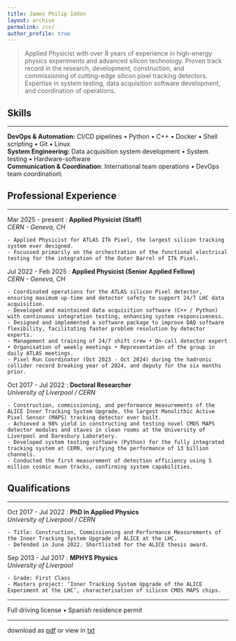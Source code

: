 ```yaml
---
title: James Philip Iddon
layout: archive
permalink: /cv/
author_profile: true
---
```


> Applied Physicist with over 8 years of experience in high-energy physics experiments and advanced silicon technology. Proven track record in the research, development, construction, and commissioning of cutting-edge silicon pixel tracking detectors. Expertise in system testing, data acquisition software development, and coordination of operations.

## Skills

---

**DevOps & Automation:** CI/CD pipelines • Python • C++ • Docker • Shell scripting • Git • Linux\
**System Engineering:** Data acquisition system development • System testing • Hardware-software\
**Communication & Coordination**: International team operations • DevOps team coordination\

## Professional Experience

---

Mar 2025 - present
:   **Applied Physicist (Staff)**\
    *CERN - Geneva, CH*

    - Applied Physicist for ATLAS ITk Pixel, the largest silicon tracking system ever designed.
    - Focussed primarily on the orchestration of the functional electrical testing for the integration of the Outer Barrel of ITk Pixel.


Jul 2022 - Feb 2025
:   **Applied Physicist (Senior Applied Fellow)**\
    *CERN - Geneva, CH*

    - Coordinated operations for the ATLAS silicon Pixel detector, ensuring maximum up-time and detector safety to support 24/7 LHC data acquisition. 
    - Developed and maintained data acquisition software (C++ / Python) with continuous integration testing, enhancing system responsiveness.
    - Designed and implemented a software package to improve DAQ software flexibility, facilitating faster problem resolution by detector experts.
    - Management and training of 24/7 shift crew • On-call detector expert • Organisation of weekly meetings • Representation of the group in daily ATLAS meetings.
    - Pixel Run Coordinator (Oct 2023 - Oct 2024) during the hadronic collider record breaking year of 2024, and deputy for the six months prior.

Oct 2017 - Jul 2022
:   **Doctoral Researcher**\
    *University of Liverpool / CERN*
    
    - Construction, commissioning, and performance measurements of the ALICE Inner Tracking System Upgrade, the largest Monolithic Active Pixel Sensor (MAPS) tracking detector ever built.
    - Achieved a 98% yield in constructing and testing novel CMOS MAPS detector modules and staves in clean rooms at the University of Liverpool and Daresbury Laboratory.
    - Developed system testing software (Python) for the fully integrated tracking system at CERN, verifying the performance of 13 billion channels.
    - Conducted the first measurement of detection efficiency using 5 million cosmic muon tracks, confirming system capabilities.

## Qualifications

---

Oct 2017 - Jul 2022
:   **PhD in Applied Physics**\
    *University of Liverpool / CERN*

    - Title: Construction, Commissioning and Performance Measurements of the Inner Tracking System Upgrade of ALICE at the LHC.
    - Defended in June 2022. Shortlisted for the ALICE thesis award.

Sep 2013 - Jul 2017
:   **MPHYS Physics**\
    *University of Liverpool*

    - Grade: First Class
    - Masters project: ‘Inner Tracking System Upgrade of the ALICE Experiment at the LHC’, characterisation of silicon CMOS MAPS chips.

---

Full driving license • Spanish residence permit
 
 
---
 
download as [pdf](../files/jpi_cv.pdf) or view in [txt](./cv_txt)
